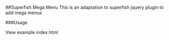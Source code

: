 ##Superfish Mega Menu
This is an adaptation to superfish jquery plugin to add mega menus

###Usage

View example index.html